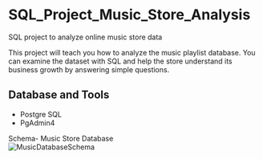 # SQL_Project_Music_Store_Analysis
SQL project to analyze online music store data

This project  will teach you how to analyze the music playlist database. You can examine the dataset with SQL and help the store understand its business growth by answering simple questions.


## Database and Tools
* Postgre SQL
* PgAdmin4

Schema- Music Store Database  
![MusicDatabaseSchema](https://user-images.githubusercontent.com/112153548/213707717-bfc9f479-52d9-407b-99e1-e94db7ae10a3.png)

